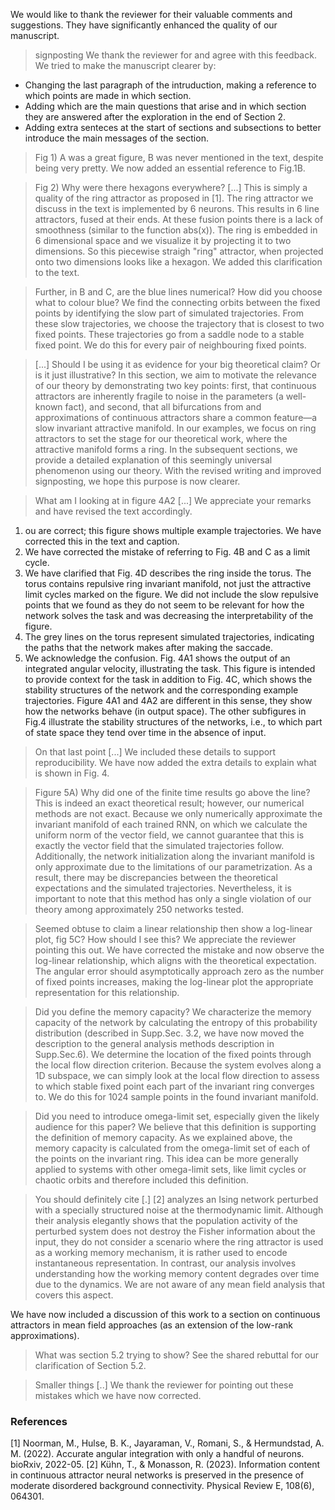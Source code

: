 We would like to thank the reviewer for their valuable comments and suggestions. They have significantly enhanced the quality of our manuscript.

> signposting
We thank the reviewer for and agree with this feedback. We tried to make the manuscript clearer by:
- Changing the last paragraph of the intruduction, making a reference to which points are made in which section.
- Adding which are the main questions that arise and in which section they are answered after the exploration in the end of Section 2.
- Adding extra senteces at the start of sections and subsections to better introduce the main messages of the section.

> Fig 1) A was a great figure, B was never mentioned in the text, despite being very pretty.
We now added an essential reference to Fig.1B.

> Fig 2) Why were there hexagons everywhere? [...]
This is simply a quality of the ring attractor as proposed in [1]. The ring attractor we discuss in the text is implemented by 6 neurons. This results in 6 line attractors, fused at their ends. 
At these fusion points there is a lack of smoothness (similar to the function abs(x)).
The ring is embedded in 6 dimensional space and we visualize it by projecting it to two dimensions.
So this piecewise straigh "ring" attractor, when projected onto two dimensions looks like a hexagon.
We added this clarification to the text.


> Further, in B and C, are the blue lines numerical? How did you choose what to colour blue?
We find the connecting orbits between the fixed points by identifying the slow part of simulated trajectories.
From these slow trajectories, we choose the trajectory that is closest to two fixed points.
These trajectories go from a saddle node to a stable fixed point.
We do this for every pair of neighbouring fixed points.



> [...] Should I be using it as evidence for your big theoretical claim? Or is it just illustrative?
In this section, we aim to motivate the relevance of our theory by demonstrating two key points: first, that continuous attractors are inherently fragile to noise in the parameters (a well-known fact), and second, that all bifurcations from and approximations of continuous attractors share a common feature—a slow invariant attractive manifold. In our examples, we focus on ring attractors to set the stage for our theoretical work, where the attractive manifold forms a ring.
In the subsequent sections, we provide a detailed explanation of this seemingly universal phenomenon using our theory. With the revised writing and improved signposting, we hope this purpose is now clearer.


> What am I looking at in figure 4A2 [...]
We appreciate your remarks and have revised the text accordingly.
1. ou are correct; this figure shows multiple example trajectories. We have corrected this in the text and caption.
1. We have corrected the mistake of referring to Fig. 4B and C as a limit cycle. 
1. We have clarified that Fig. 4D describes the ring inside the torus. The torus contains repulsive ring invariant manifold, not just the attractive limit cycles marked on the figure. We did not include the slow repulsive points that we found as they do not seem to be relevant for how the network solves the task and was decreasing the interpretability of the figure.
1. The grey lines on the torus represent simulated trajectories, indicating the paths that the network makes after making the saccade.
1. We acknowledge the confusion. Fig. 4A1 shows the output of an integrated angular velocity, illustrating the task. This figure is intended to provide context for the task in addition to Fig. 4C, which shows the stability structures of the network and the corresponding example trajectories.
Figure 4A1 and 4A2 are different in this sense, they show how the networks behave (in output space).
The other subfigures in Fig.4 illustrate the stability structures of the networks, i.e., to which part of state space they tend over time in the absence of input.



> On that last point [...]
We included these details to support reproducibility. We have now added the extra details to explain what is shown in Fig. 4.

> Figure 5A) Why did one of the finite time results go above the line?
This is indeed an exact theoretical result; however, our numerical methods are not exact.
Because we only numerically approximate the invariant manifold of each trained RNN, on which we calculate the uniform norm of the vector field, we cannot guarantee that this is exactly the vector field that the simulated trajectories follow.
Additionally, the network initialization along the invariant manifold is only approximate due to the limitations of our parametrization. As a result, there may be discrepancies between the theoretical expectations and the simulated trajectories.
Nevertheless, it is important to note that this method has only a single violation of our theory among approximately 250 networks tested.

> Seemed obtuse to claim a linear relationship then show a log-linear plot, fig 5C? How should I see this?
We appreciate the reviewer pointing this out. We have corrected the mistake and now observe the log-linear relationship, which aligns with the theoretical expectation. The angular error should asymptotically approach zero as the number of fixed points increases, making the log-linear plot the appropriate representation for this relationship.

> Did you define the memory capacity?
We characterize the memory capacity of the network by calculating the entropy of this probability distribution (described in Supp.Sec. 3.2, we have now moved the description to the general analysis methods description in Supp.Sec.6).
We determine the location of the fixed points through the local flow direction criterion.
Because the system evolves along a 1D subspace, we can simply look at the local flow direction to assess to which stable fixed point each part of the invariant ring converges to. We do this for 1024 sample points in the found invariant manifold.

> Did you need to introduce omega-limit set, especially given the likely audience for this paper?
We believe that this definition is supporting the definition of memory capacity.
As we explained above, the memory capacity is calculated from the omega-limit set of each of the points on the invariant ring.
This idea can be more generally applied to systems with other omega-limit sets, like limit cycles or chaotic orbits and therefore included this definition.

> You should definitely cite [.]
[2] analyzes an Ising network perturbed with a specially structured noise at the thermodynamic limit.
Although their analysis elegantly shows that the population activity of the perturbed system does not destroy the Fisher information about the input, they do not consider a scenario where the ring attractor is used as a working memory mechanism, it is rather used to encode instantaneous representation. In contrast, our analysis involves understanding how the working memory content degrades over time due to the dynamics. We are not aware of any mean field analysis that covers this aspect.

We have now included a discussion of this work to a section on continuous attractors in mean field approaches (as an extension of the low-rank approximations).

> What was section 5.2 trying to show? 
See the shared rebuttal for our clarification of Section 5.2.

> Smaller things [..]
We thank the reviewer for pointing out these mistakes which we have now corrected.

### References
[1] Noorman, M., Hulse, B. K., Jayaraman, V., Romani, S., & Hermundstad, A. M. (2022). Accurate angular integration with only a handful of neurons. bioRxiv, 2022-05.
[2] Kühn, T., & Monasson, R. (2023). Information content in continuous attractor neural networks is preserved in the presence of moderate disordered background connectivity. Physical Review E, 108(6), 064301.
